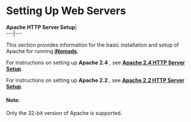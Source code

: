 # Setting Up Web Servers

**Apache HTTP Server Setup**|   
---|---  
  
This section provides information for the basic installation and setup of Apache for running **[iNomads](iNOMADS%20Introduction.md)**.

For instructions on setting up **Apache 2.4** , see **[Apache 2.4 HTTP Server Setup](Apache%202.4%20HTTP%20Server%20Setup.md)**.

For instructions on setting up **Apache 2.2** , see **[Apache 2.2 HTTP Server Setup](Apache%202.2%20HTTP%20Server%20Setup.md)**.

#### **Note:**  
Only the 32-bit version of Apache is supported.
